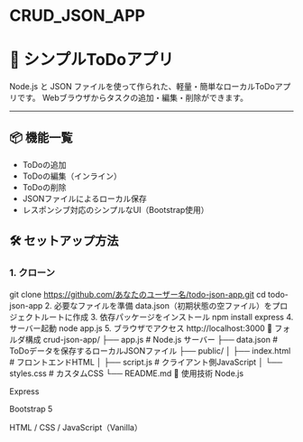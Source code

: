 # CRUD_JSON_APP
# 📝 シンプルToDoアプリ

Node.js と JSON ファイルを使って作られた、軽量・簡単なローカルToDoアプリです。
Webブラウザからタスクの追加・編集・削除ができます。

---

## 📦 機能一覧

- ToDoの追加
- ToDoの編集（インライン）
- ToDoの削除
- JSONファイルによるローカル保存
- レスポンシブ対応のシンプルなUI（Bootstrap使用）

## 🛠️ セットアップ方法

### 1. クローン
git clone https://github.com/あなたのユーザー名/todo-json-app.git
cd todo-json-app
2. 必要なファイルを準備
data.json（初期状態の空ファイル）をプロジェクトルートに作成
3. 依存パッケージをインストール
npm install express
4. サーバー起動
node app.js
5. ブラウザでアクセス
http://localhost:3000
📁 フォルダ構成
crud-json-app/
├── app.js               # Node.js サーバー
├── data.json            # ToDoデータを保存するローカルJSONファイル
├── public/
│   ├── index.html       # フロントエンドHTML
│   ├── script.js        # クライアント側JavaScript
│   └── styles.css       # カスタムCSS
└── README.md
🧠 使用技術
Node.js

Express

Bootstrap 5

HTML / CSS / JavaScript（Vanilla）
